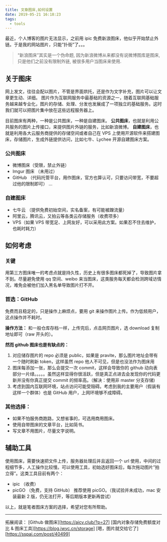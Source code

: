 ```yaml
---
title: 文章图床,如何设置
date: 2019-05-21 16:18:23
tags:
  - tools
---
```


最近，个人博客的图片无法显示，之前用 ipic 免费新浪图床，他似乎开始禁止外链。于是我的网站图片，只能”扑街”了。。。

> “新浪图床”其实是一个伪命题, 因为新浪微博从来都没有说微博图库是图床, 只是他们之前没有限制外链, 被很多用户当图床来使用.

## 关于图床

网上发文，往往会配以图片，不管是界面烘托，还是作为文字补充，图片可以让文章更生动、详细。
图片作为互联网服务中最基础的资源之一，随着互联网基础服务越来越专业化，图片的存储、处理、分发也发展成了一项独立的基础服务。这时我们就可以把图片集中放在这些远程服务器上。

目前图床有两种，一种是公共图床，一种是自建图床。
**公共图床**，也就是利用公共服务的图片上传接口，来提供图片外链的服务，比如新浪微博。
**自建图床**，也就是利用各大云服务商提供的存储空间或者自己在 VPS 上使用开源软件来搭建图床，存储图片，生成外链提供访问，比如七牛、Lychee 开源自建图床方案。

### 公共图床

- 微博图床（受限，禁止外链）
- Imgur 图床 （未用过）
- GitHub （代码托管平台，用作图床，官方也算认可，只要访问带宽，不要超过他的限制即可）
  …

### 自建图床

- 七牛云 （提供免费初始空间，实名备案，有可能被蹭流量）
- 阿里云，腾讯云，又拍云等各类云存储服务（收费项多）
- VPS（如果 VPS 带宽足、上网友好，可以采用此方案。如果忍不住去维护，也耗时耗力）

## 如何考虑

### 关键

用第三方图床唯一的考虑点就是持久性，历史上有很多图床都死掉了，导致图片拿不到。尽量避免使用 qq 空间、weibo 来当图床，这类服务每天都会检测跨域访情况，难免会被他们加入黑名单导致图片打不开。

### 首选：GitHub

免费而且稳定的，只是操作上麻烦点，要用 git 来操作图片上传。作为低频用户，这点操作并不耗时。

**操作方法：**
和一般仓库存档一样，上传完后，点击网页图片，选 download 复制地址即可（raw 开头的）。

**然而 github 图床也是有缺点的：**

1. 对应储存图片的 repo 必须是 public，如果是 pravite，那么图片地址会带有一个随时刷新 token，这样虽然 repo 他人不可见，但是也没法作为图床用
2. 图床每添加一张，那么会提交一次 commit，这样会导致你的 github 动向表部分一片绿。。。。。虽然这样显得你很活跃，但是真正点进去会发现你的代码更新并没有你真正提交 commit 的频率高。（解决：使用非 master 分支存储)
3. 考虑到国内互联网环境，站点访问可能受阻碍。考虑到我的主要用户（假装有这样一个群体）也是 GitHub 用户，上网环境够不成障碍。

### 其他选择：

- 如果不怕服务商跑路，又想省事的，可选用商用图床。
- 使用自带图床的文章平台，比如简书。
- 写文章不用图片，尽量文字说明。

## 辅助工具

使用图床，需要快速把文件上传，服务器处理后并且返回一个 url 使用，中间的过程细节多，人工操作比较慢。可以使用工具，初始选好图床后，每次拖动图片”拍立得”。这类工具目前有两个：

- ipic （收费）
- picGO （免费，支持 GitHub）
  推荐使用 picGO。（我试验并未成功，mac 安装最新 2 版，仍无法打开，等后期版本更新再尝试）

以上，就是笔者图床方案的选择，希望对您有所帮助。

---

拓展阅读：
[Github 做图床][https://aicv.club/?p=27]
[国内对象存储免费额度对比 & 图床工具][https://blog.iwyc.cn/storage]
[嗯，图片就交给它了][https://sspai.com/post/40499]

